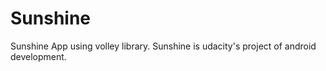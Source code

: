 # Sunshine
Sunshine App using volley library.
Sunshine is udacity's project of android development.
